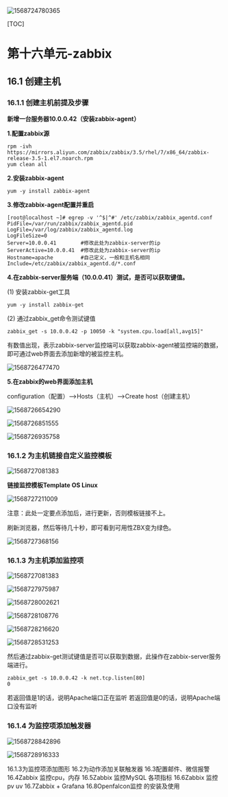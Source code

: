 ![1568724780365](assets/1568724780365.png)



[TOC]



# 第十六单元-zabbix









## 16.1 创建主机

### 16.1.1 创建主机前提及步骤

**新增一台服务器10.0.0.42（安装zabbix-agent）**

**1.配置zabbix源**

```shell
rpm -ivh https://mirrors.aliyun.com/zabbix/zabbix/3.5/rhel/7/x86_64/zabbix-release-3.5-1.el7.noarch.rpm
yum clean all
```

**2.安装zabbix-agent**

```shell
yum -y install zabbix-agent
```

**3.修改zabbix-agent配置并重启**

```shell
[root@localhost ~]# egrep -v '^$|^#' /etc/zabbix/zabbix_agentd.conf
PidFile=/var/run/zabbix/zabbix_agentd.pid
LogFile=/var/log/zabbix/zabbix_agentd.log
LogFileSize=0
Server=10.0.0.41		#修改此处为zabbix-server的ip
ServerActive=10.0.0.41	#修改此处为zabbix-server的ip
Hostname=apache			#自己定义，一般和主机名相同
Include=/etc/zabbix/zabbix_agentd.d/*.conf
```



**4.在zabbix-server服务端（10.0.0.41）测试，是否可以获取键值。**

(1) 安装zabbix-get工具

```
yum -y install zabbix-get
```

(2) 通过zabbix_get命令测试键值

```
zabbix_get -s 10.0.0.42 -p 10050 -k "system.cpu.load[all,avg15]"
```

有数值出现，表示zabbix-server监控端可以获取zabbix-agent被监控端的数据，即可通过web界面去添加新增的被监控主机。

![1568726477470](assets/1568726477470.png)



**5.在zabbix的web界面添加主机**

configuration（配置）–>Hosts（主机）–>Create host（创建主机）

![1568726654290](assets/1568726654290.png)



![1568726851555](assets/1568726851555.png)



![1568726935758](assets/1568726935758.png)



### 16.1.2 为主机链接自定义监控模板



![1568727081383](assets/1568727081383.png)

**链接监控模板Template OS Linux**

![1568727211009](assets/1568727211009.png)

注意：此处一定要点添加后，进行更新，否则模板链接不上。

刷新浏览器，然后等待几十秒，即可看到可用性ZBX变为绿色。

![1568727368156](assets/1568727368156.png)





### 16.1.3 为主机添加监控项

![1568727081383](assets/1568727081383.png)

![1568727975987](assets/1568727975987.png)



![1568728002621](assets/1568728002621.png)



![1568728108776](assets/1568728108776.png)

![1568728216620](assets/1568728216620.png)

![1568728531253](assets/1568728531253.png)

然后通过zabbix-get测试键值是否可以获取到数据，此操作在zabbix-server服务端进行。

```
zabbix_get -s 10.0.0.42 -k net.tcp.listen[80]
0
```

若返回值是1的话，说明Apache端口正在监听
若返回值是0的话，说明Apache端口没有监听





### 16.1.4 为监控项添加触发器

![1568728842896](assets/1568728842896.png)

![1568728916333](assets/1568728916333.png)









16.1.3为监控项添加图形
16.2为动作添加关联触发器
16.3配置邮件、微信报警
16.4Zabbix 监控cpu，内存
16.5Zabbix 监控MySQL 各项指标
16.6Zabbix 监控pv uv 
16.7Zabbix + Grafana
16.8Openfalcon监控 的安装及使用



